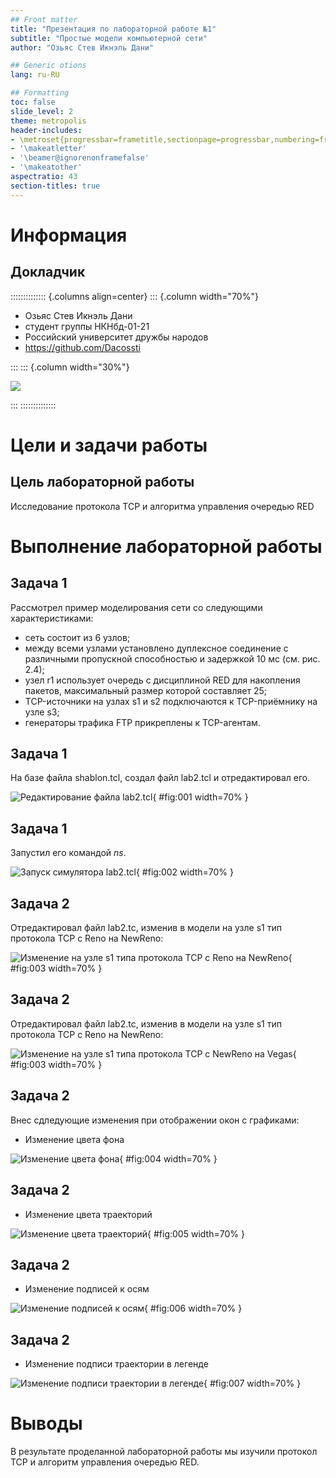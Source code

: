 ```yaml
---
## Front matter
title: "Презентация по лабораторной работе №1"
subtitle: "Простые модели компьютерной сети"
author: "Озьяс Стев Икнэль Дани"

## Generic otions
lang: ru-RU

## Formatting
toc: false
slide_level: 2
theme: metropolis
header-includes:
- \metroset{progressbar=frametitle,sectionpage=progressbar,numbering=fraction}
- '\makeatletter'
- '\beamer@ignorenonframefalse'
- '\makeatother'
aspectratio: 43
section-titles: true
---
```


# Информация

## Докладчик

:::::::::::::: {.columns align=center}
::: {.column width="70%"}

  * Озьяс Стев Икнэль Дани
  * студент группы НКНбд-01-21
  * Российский университет дружбы народов
  * <https://github.com/Dacossti>

:::
::: {.column width="30%"}

![](./image/ava.jpg)

:::
::::::::::::::

# Цели и задачи работы

## Цель лабораторной работы
 
Исследование протокола TCP и алгоритма управления очередью RED

# Выполнение лабораторной работы


## Задача 1

Рассмотрел пример моделирования сети со следующими характеристиками:

- сеть состоит из 6 узлов;
- между всеми узлами установлено дуплексное соединение с различными пропускной способностью и задержкой 10 мс (см. рис. 2.4);
- узел r1 использует очередь с дисциплиной RED для накопления пакетов, максимальный размер которой составляет 25;
- TCP-источники на узлах s1 и s2 подключаются к TCP-приёмнику на узле s3;
- генераторы трафика FTP прикреплены к TCP-агентам.

## Задача 1 

На базе файла shablon.tcl, создал файл lab2.tcl и отредактировал его.

![Редактирование файла lab2.tcl](image/image1.png){ #fig:001 width=70% }

## Задача 1

Запустил его командой $ns$.

![Запуск симулятора lab2.tcl](image/image2.png){ #fig:002 width=70% }


## Задача 2


Отредактировал файл lab2.tc, изменив в модели на узле s1 тип протокола TCP с Reno на NewReno:

![Изменение на узле s1 типа протокола TCP с Reno на NewReno](image/image3.png){ #fig:003 width=70% }

## Задача 2

Отредактировал файл lab2.tc, изменив в модели на узле s1 тип протокола TCP с Reno на NewReno:

![Изменение на узле s1 типа протокола TCP с NewReno на Vegas](image/image3.png){ #fig:003 width=70% }

## Задача 2

Внес сдледующие изменения при отображении окон с графиками:

- Изменение цвета фона

![Изменение цвета фона](image/image4.png){ #fig:004 width=70% }

## Задача 2

- Изменение цвета траекторий

![Изменение цвета траекторий](image/image5.png){ #fig:005 width=70% }

## Задача 2

- Изменение подписей к осям

![Изменение подписей к осям](image/image6.png){ #fig:006 width=70% }

## Задача 2

- Изменение подписи траектории в легенде

![Изменение подписи траектории в легенде](image/image7.png){ #fig:007 width=70% }


# Выводы

В результате проделанной лабораторной работы мы изучили протокол TCP и алгоритм управления очередью RED.